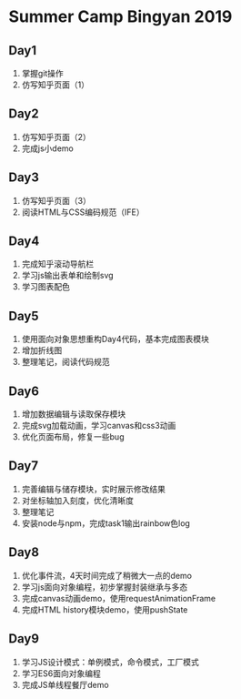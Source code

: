 # Summer Camp Bingyan 2019

## Day1 

1. 掌握git操作
2. 仿写知乎页面（1）

## Day2

1. 仿写知乎页面（2）
2. 完成js小demo

## Day3

1. 仿写知乎页面（3）
2. 阅读HTML与CSS编码规范（IFE）

## Day4

1. 完成知乎滚动导航栏
2. 学习js输出表单和绘制svg
3. 学习图表配色

## Day5

1. 使用面向对象思想重构Day4代码，基本完成图表模块
2. 增加折线图
3. 整理笔记，阅读代码规范

## Day6

1. 增加数据编辑与读取保存模块
2. 完成svg加载动画，学习canvas和css3动画
3. 优化页面布局，修复一些bug

## Day7

1. 完善编辑与储存模块，实时展示修改结果
2. 对坐标轴加入刻度，优化清晰度
3. 整理笔记
4. 安装node与npm，完成task1输出rainbow色log

## Day8

1. 优化事件流，4天时间完成了稍微大一点的demo
2. 学习js面向对象编程，初步掌握封装继承与多态
3. 完成canvas动画demo，使用requestAnimationFrame
4. 完成HTML history模块demo，使用pushState

## Day9

1. 学习JS设计模式：单例模式，命令模式，工厂模式
2. 学习ES6面向对象编程
3. 完成JS单线程餐厅demo